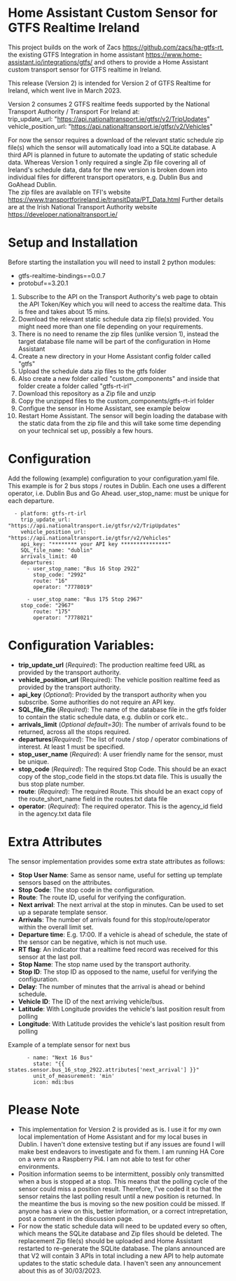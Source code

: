 # Home Assistant Custom Sensor for GTFS Realtime Ireland
This project builds on the work of Zacs https://github.com/zacs/ha-gtfs-rt, the existing GTFS Integration in home assistant https://www.home-assistant.io/integrations/gtfs/ and others to provide a Home Assistant custom transport sensor for GTFS realtime in Ireland.  

This release (Version 2) is intended for Version 2 of GTFS Realtime for Ireland, which went live in March 2023.

Version 2 consumes 2 GTFS realtime feeds supported by the National Transport Authority / Transport For Ireland at:  
trip_update_url: "https://api.nationaltransport.ie/gtfsr/v2/TripUpdates"
vehicle_position_url: "https://api.nationaltransport.ie/gtfsr/v2/Vehicles"

For now the sensor requires a download of the relevant static schedule zip file(s) which the sensor will automatically load into a SQLite database.  A third API is planned in future to automate the updating of static schedule data.
Whereas Version 1 only required a single Zip file covering all of Ireland's schedule data, data for the new version is broken down into individual files for different transport operators, e.g. Dublin Bus and GoAhead Dublin.   
The zip files are available on TFI's website https://www.transportforireland.ie/transitData/PT_Data.html 
Further details are at the Irish National Transport Authority website https://developer.nationaltransport.ie/

# Setup and Installation

Before starting the installation you will need to install 2 python modules:
* gtfs-realtime-bindings==0.0.7
* protobuf==3.20.1

1. Subscribe to the API on the Transport Authority's web page to obtain the API Token/Key which you will need to access the realtime data.  This is free and takes about 15 mins.
2. Download the relevant static schedule data zip file(s) provided.  You might need more than one file depending on your requirements.
3. There is no need to rename the zip files (unlike version 1), instead the target database file name will be part of the configuration in Home Assistant
4. Create a new directory in your Home Assistant config folder called "gtfs"
5. Upload the schedule data zip files to the gtfs folder 
6. Also create a new folder called "custom_components" and inside that folder create a folder called "gtfs-rt-irl"
7. Download this repository as a Zip file and unzip
6. Copy the unzipped files to the custom_components/gtfs-rt-irl folder
7. Configue the sensor in Home Assistant, see example below
8. Restart Home Assistant.   The sensor will begin loading the database with the static data from the zip file and this will take some time depending on your technical set up, possibly a few hours.

# Configuration

Add the following (example) configuration to your configuration.yaml file.  This example is for 2 bus stops / routes in Dublin.  Each one uses a different operator, i.e. Dublin Bus and Go Ahead.   user_stop_name: must be unique for each departure.

```sensor:
  - platform: gtfs-rt-irl
    trip_update_url: "https://api.nationaltransport.ie/gtfsr/v2/TripUpdates"
    vehicle_position_url: "https://api.nationaltransport.ie/gtfsr/v2/Vehicles"
    api_key: "******** your API key ***************"
    SQL_file_name: "dublin"
    arrivals_limit: 40
    departures:
      - user_stop_name: "Bus 16 Stop 2922"
        stop_code: "2992"
        route: "16"
        operator: "7778019"

      - user_stop_name: "Bus 175 Stop 2967"
	stop_code: "2967"
        route: "175"
        operator: "7778021"
```        
       
# Configuration Variables:

* __trip_update_url__ (_Required_): The production realtime feed URL as provided by the transport authority. 
* __vehicle_position_url__ (Required): The vehicle position realtime feed as provided by the transport authority.
* __api_key__ (_Optional_): Provided by the transport authority when you subscribe.  Some authorities do not require an API key.
* __SQL_file_file__ (_Required_): The name of the database file in the gtfs folder to contain the static schedule data, e.g. dublin or cork etc..
* __arrivals_limit__ (_Optional default=30_):  The number of arrivals found to be returned, across all the stops required.
* __departures__(_Required_): The list of route / stop / operator combinations of interest.  At least 1 must be specified.
* __stop_user_name__ (_Required_): A user friendly name for the sensor, must be unique.
* __stop_code__ (_Required_): The required Stop Code. This should be an exact copy of the stop_code field in the stops.txt data file. This is usually the bus stop plate number. 
* __route__: (_Required_): The required Route. This should be an exact copy of the route_short_name field in the routes.txt data file
* __operator__: (_Required_): The required operator. This is the agency_id field in the agency.txt data file

# Extra Attributes

The sensor implementation provides some extra state attributes as follows:

* __Stop User Name__: Same as sensor name, useful for setting up template sensors based on the attributes.  
* __Stop Code__: The stop code in the configuration.
* __Route__:   The route ID, useful for verifying the configuration.
* __Next arrival__:  The next arrival at the stop in minutes.  Can be used to set up a separate template sensor.
* __Arrivals__:  The number of arrivals found for this stop/route/operator within the overall limit set.
* __Departure time__:  E.g. 17:00.  If a vehicle is ahead of schedule, the state of the sensor can be negative, which is not much use.
* __RT flag__: An indicator that a realtime feed record was received for this sensor at the last poll.
* __Stop Name__: The stop name used by the transport authority.
* __Stop ID__:  The stop ID as opposed to the name, useful for verifying the configuration. 
* __Delay__: The number of minutes that the arrival is ahead or behind schedule. 
* __Vehicle ID__: The ID of the next arriving vehicle/bus.
* __Latitude__: With Longitude provides the vehicle's last position result from polling
* __Longitude__: With Latitude provides the vehicle's last position result from polling 

Example of a template sensor for next bus

```   
      - name: "Next 16 Bus"     
        state: "{{ states.sensor.bus_16_stop_2922.attributes['next_arrival'] }}"
        unit_of_measurement: 'min'
        icon: mdi:bus
```

# Please Note

* This implementation for Version 2 is provided as is.  I use it for my own local implementation of Home Assistant and for my local buses in Dublin. I haven't done extensive testing but if any issues are found I will make best endeavors to investigate and fix them.  I am running HA Core on a venv on a Raspberry Pi4.  I am not able to test for other environments.
* Position information seems to be intermittent, possibly only transmitted when a bus is stopped at a stop.  This means that the polling cycle of the sensor could miss a position result.  Therefore, I've coded it so that the sensor retains the last polling result until a new position is returned.  In the meantime the bus is moving so the new position could be missed.  If anyone has a view on this, better information, or a correct intrepretation, post a comment in the discussion page.
* For now the static schedule data will need to be updated every so often, which means the SQLite database and Zip files should be deleted.  The replacement Zip file(s) should be uploaded and Home Assistant restarted to re-generate the SQLite database. The plans announced are that V2 will contain 3 APIs in total including a new API to help automate updates to the static schedule data.  I haven't seen any announcement about this as of 30/03/2023.  
